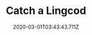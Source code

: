 ---
templateKey: blog-post
featuredpost: false
date: 2020-03-01T03:43:43.711Z
featuredimage: /img/quest_bg5.png
imgBg: quest_bg5
title: Catch a Lingcod
description: Willy is challenging you to catch a Lingcod.
reward: 550 & 1 Friendship heart
tags:
  - Mail
  - winter
  - Winter 13 Year 2
  - Willy
  - Lingcod
---